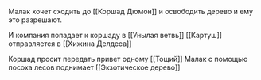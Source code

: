 Малак хочет сходить до [[Коршад Дюмон]] и освободить дерево и ему это разрешают.

И компания попадает к коршаду в [[Унылая ветвь]]
[[Картуш]] отправляется в [[Хижина Делдеса]] 

Коршад просит передать привет одному [[Тощий]]
Малак с помощью посоха лесов поднимает [[Экзотическое дерево]]

